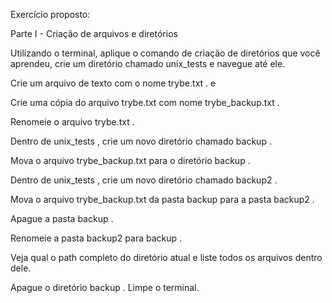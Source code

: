 Exercício proposto:

Parte I - Criação de arquivos e diretórios

Utilizando o terminal, aplique o comando de criação de diretórios que você aprendeu, crie um diretório chamado unix_tests e navegue até ele.

Crie um arquivo de texto com o nome trybe.txt . e

Crie uma cópia do arquivo trybe.txt com nome trybe_backup.txt .

Renomeie o arquivo trybe.txt .

Dentro de unix_tests , crie um novo diretório chamado backup .

Mova o arquivo trybe_backup.txt para o diretório backup .

Dentro de unix_tests , crie um novo diretório chamado backup2 .

Mova o arquivo trybe_backup.txt da pasta backup para a pasta backup2 .

Apague a pasta backup .

Renomeie a pasta backup2 para backup .

Veja qual o path completo do diretório atual e liste todos os arquivos dentro dele.

Apague o diretório backup .
Limpe o terminal.